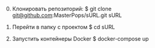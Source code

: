 0. Клонировать репозиторий:
$ git clone git@github.com:MasterPops/sURL.git sURL

1. Перейти в папку с проектом
$ cd sURL

2. Запустить контейнеры Docker
$ docker-compose up
